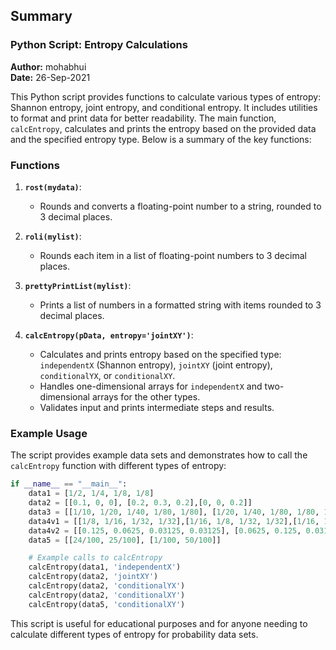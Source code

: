 ## Summary

### Python Script: Entropy Calculations
**Author:** mohabhui  
**Date:** 26-Sep-2021

This Python script provides functions to calculate various types of entropy: Shannon entropy, joint entropy, and conditional entropy. It includes utilities to format and print data for better readability. The main function, `calcEntropy`, calculates and prints the entropy based on the provided data and the specified entropy type. Below is a summary of the key functions:

### Functions

1. **`rost(mydata)`**:
   - Rounds and converts a floating-point number to a string, rounded to 3 decimal places.

2. **`roli(mylist)`**:
   - Rounds each item in a list of floating-point numbers to 3 decimal places.

3. **`prettyPrintList(mylist)`**:
   - Prints a list of numbers in a formatted string with items rounded to 3 decimal places.

4. **`calcEntropy(pData, entropy='jointXY')`**:
   - Calculates and prints entropy based on the specified type: `independentX` (Shannon entropy), `jointXY` (joint entropy), `conditionalYX`, or `conditionalXY`.
   - Handles one-dimensional arrays for `independentX` and two-dimensional arrays for the other types.
   - Validates input and prints intermediate steps and results.

### Example Usage

The script provides example data sets and demonstrates how to call the `calcEntropy` function with different types of entropy:

```python
if __name__ == "__main__":
    data1 = [1/2, 1/4, 1/8, 1/8]
    data2 = [[0.1, 0, 0], [0.2, 0.3, 0.2],[0, 0, 0.2]]
    data3 = [[1/10, 1/20, 1/40, 1/80, 1/80], [1/20, 1/40, 1/80, 1/80, 1/10],[1/40, 1/80, 1/80, 1/10, 1/20], [1/80,1/80,1/10,1/20,1/40], [1/80,1/10,1/20,1/40,1/80]]
    data4v1 = [[1/8, 1/16, 1/32, 1/32],[1/16, 1/8, 1/32, 1/32],[1/16, 1/16, 1/16, 1/16],[1/4, 0, 0, 0]]
    data4v2 = [[0.125, 0.0625, 0.03125, 0.03125], [0.0625, 0.125, 0.03125, 0.03125], [0.0625, 0.0625, 0.0625, 0.0625], [0.25, 0, 0, 0]]
    data5 = [[24/100, 25/100], [1/100, 50/100]]

    # Example calls to calcEntropy
    calcEntropy(data1, 'independentX')
    calcEntropy(data2, 'jointXY')
    calcEntropy(data2, 'conditionalYX')
    calcEntropy(data2, 'conditionalXY')
    calcEntropy(data5, 'conditionalXY')
```

This script is useful for educational purposes and for anyone needing to calculate different types of entropy for probability data sets.